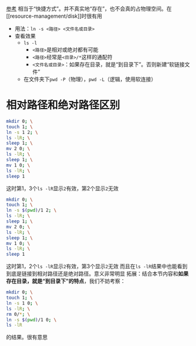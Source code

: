 [参考](https://www.cnblogs.com/sueyyyy/p/10985443.html#:~:text=%E8%BD%AF%E8%BF%9E%E6%8E%A5%E6%98%AFlinux%E4%B8%AD%E4%B8%80%E4%B8%AA%E5%B8%B8%E7%94%A8%E5%91%BD%E4%BB%A4%EF%BC%8C%E5%AE%83%E7%9A%84%E5%8A%9F%E8%83%BD%E6%98%AF%E4%B8%BA%E6%9F%90%E4%B8%80%E4%B8%AA%E6%96%87%E4%BB%B6%E5%9C%A8%E5%8F%A6%E5%A4%96%E4%B8%80%E4%B8%AA%E4%BD%8D%E7%BD%AE%E5%BB%BA%E7%AB%8B%E4%B8%80%E4%B8%AA%E5%90%8C%E4%B8%8D%E7%9A%84%E9%93%BE%E6%8E%A5%E3%80%82%20%E5%85%B7%E4%BD%93%E7%94%A8%E6%B3%95%E6%98%AF%EF%BC%9Aln,-s%20%E6%BA%90%E6%96%87%E4%BB%B6%20%E7%9B%AE%E6%A0%87%E6%96%87%E4%BB%B6%E3%80%82?msclkid=1460c2dacf4711ecb7492bf79d0a5a55)
相当于“快捷方式”。并不真实地“存在”，也不会真的占物理空间。在[[resource-management/disk]]时很有用
- 用法：`ln -s <路径> <文件名或目录>`
- 查看效果
  - `ls -l`
    - `<路径>`是相对或绝对都有可能
    - `<路径>`经常是`<目录>/*`这样的通配符
    - `<文件名或目录>`：如果存在目录，就是“到目录下”。否则新建“软链接文件”
  - 在文件夹下`pwd -P`（物理），`pwd -L`（逻辑，使用软连接）

# 相对路径和绝对路径区别
```sh
mkdir 0; \
touch 1; \
ln -s 1 2; \
ls -lR; \
sleep 1; \
mv 2 0; \
ls -lR; \
sleep 1; \
mv 1 0; \
ls -lR; \
sleep 1
```
这时第1，3个`ls -lR`显示`2`有效，第2个显示`2`无效

```sh
mkdir 0; \
touch 1; \
ln -s $(pwd)/1 2; \
ls -lR; \
sleep 1; \
mv 2 0; \
ls -lR; \
sleep 1; \
mv 1 0; \
ls -lR; \
sleep 1
```
这时第1，2个`ls -lR`显示`2`有效，第3个显示`2`无效
而且在`ls -lR`结果中也能看到到底是链接到相对路径还是绝对路径。意义非常明显
拓展：结合本节内容和**如果存在目录，就是“到目录下”的特点**，我们不妨考察：
```sh
mkdir 0; \
touch 1; \
ln -s 1 0; \
ls -lR; \
rm 0/*; \
ln -s $(pwd)/1 0; \
ls -lR
```
的结果。很有意思